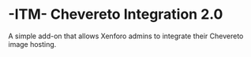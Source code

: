 # -ITM- Chevereto Integration 2.0

A simple add-on that allows Xenforo admins to integrate their Chevereto image hosting.
